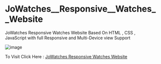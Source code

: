 # JoWatches__Responsive__Watches__Website
 JoWatches Responsive Watches Website Based On HTML , CSS , JavaScript with full Responsive and Multi-Device view Support
 
 ![image](https://user-images.githubusercontent.com/65014926/187358989-ced6a766-610c-4806-83e7-bd7f92e7fc12.png)
 
 
 To Visit Click Here : <a href = "">JoWatches Responsive Watches Website</a>
